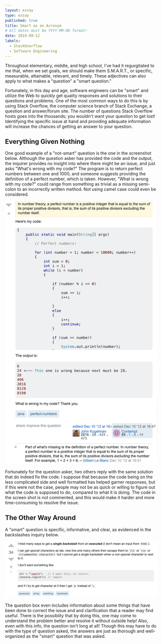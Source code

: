 ```yaml
---
layout: essay
type: essay
published: true 
title: Smart as an Acronym
# All dates must be YYYY-MM-DD format!
date: 2019-09-12
labels:
  - StackOverflow
  - Software Engineering
---
```


Throughout elementary, middle, and high school, I've had it regurgitated to me that, when we set goals, we should make them S.M.A.R.T., or specific, measurable, attainable, relevant, and timely. These adjectives can also apply to what makes a "question" a "smart question."

Fortunately, in this day and age, software engineers can be "smart" and utilize the Web to quickly get quality responses and solutions to their questions and problems. One of the most common ways to do this is by using Stack Overflow, the computer science branch of Stack Exchange, a question and answer/forum site. The number of questions Stack Overflow hosts goes into the thousands; you wouldn't want your question to get lost! Identifying the specific issue at hand and providing adequate information will increase the chances of getting an answer to your question.

## Everything Given Nothing

One good example of a "not-smart" question is the one in the screenshot below. Although the question asker has provided the code and the output, the inquirer provides no insight into where there might be an issue, and just asks "What's wrong with my code?" The program is to return perfect numbers between one and 1000, and someone suggests providing the definition of a perfect number, which is taken. However, "What is wrong with my code?" could range from something as trivial as a missing semi-colon to an incorrectly written method. Not using camel case could even be considered.

<img class="ui medium left floated image" src="../images/img1.png">

Fortunately for the question asker, two others reply with the same solution that do indeed fix the code. I suppose that because the code being on the less complicated side and well formatted has helped garner responses, but if this were not the case, people may not be as quick or willing to figure out what the code is supposed to do, compared to what it is doing. The code in the screen shot is not commented, and this would make it harder and more time-consuming to resolve the issue.


## The Other Way Around 
A "smart" question is specific, informative, and clear, as evidenced in the backslashes inquiry below. 

<img class="ui medium left floated image" src="../images/img2.png">

The question box even includes information about some things that have been done to correct the issue and and clarification that a reader may find useful. There is the possiblity that by doing this, one may come to understand the problem better and resolve it without outside help! Also, even with this info, the question isn't long at all! Though this may have to do with the type of question asked, the answers are just as thorough and well-organized as the "smart" question that was asked.
